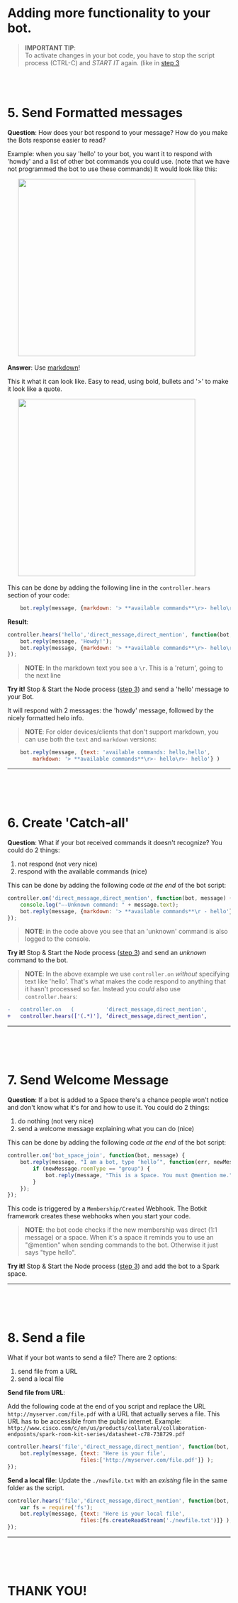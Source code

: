 # Adding more functionality to your bot. 

<TOC HERE>

> **IMPORTANT TIP**: <br />
> To activate changes in your bot code, you have to stop the script process (CTRL-C) and *START IT* again. (like in 
[step 3](https://github.com/DJF3/deleteme/blob/master/3.md#start-the-bot-code)  

<br />
<br />

# 5. Send Formatted messages 

**Question**: How does your bot respond to your message? How do you make the Bots response easier to read?

Example: when you say 'hello' to your bot, you want it to respond with 'howdy' and a list of other bot commands you could use. (note that we have not programmed the bot to use these commands)
It would look like this:

&nbsp;&nbsp;&nbsp;&nbsp;&nbsp;&nbsp;<img src="https://github.com/DJF3/deleteme/raw/master/assets/5.smarter-markdown-before.png" width="400">

**Answer**: Use [markdown](https://developer.ciscospark.com/formatting-messages.html)! 

This it what it can look like. Easy to read, using bold, bullets and '>' to make it look like a quote.

&nbsp;&nbsp;&nbsp;&nbsp;&nbsp;&nbsp;<img src="https://github.com/DJF3/deleteme/raw/master/assets/5.smarter-markdown-after.png" width="400">

This can be done by adding the following line in the ```controller.hears``` section of your code:
```javascript
    bot.reply(message, {markdown: '> **available commands**\r>- hello\r>- hello'} )
```

**Result**:

```javascript
controller.hears('hello','direct_message,direct_mention', function(bot, message) {
    bot.reply(message, 'Howdy!');
    bot.reply(message, {markdown: '> **available commands**\r>- hello\r>- hello'} )
});
```

> **NOTE**: In the markdown text you see a ```\r```. This is a 'return', going to the next line

**Try it!** 
Stop & Start the Node process ([step 3](https://github.com/DJF3/deleteme/blob/master/3.md#start-the-bot-code)) and send a 'hello' message to your Bot.

It will respond with 2 messages: the 'howdy' message, followed by the nicely formatted helo info.

> **NOTE**: For older devices/clients that don't support markdown, you can use both the ```text``` and ```markdown``` versions: 

```javascript
    bot.reply(message, {text: 'available commands: hello,hello', 
        markdown: '> **available commands**\r>- hello\r>- hello'} )
```
   
---
<br />
<br />
<br />


# 6. Create 'Catch-all'

**Question**: What if your bot received commands it doesn't recognize? You could do 2 things:
1. not respond (not very nice)
2. respond with the available commands (nice)

This can be done by adding the following code _at the end_ of the bot script:

```javascript
controller.on('direct_message,direct_mention', function(bot, message) {
    console.log("—-Unknown command: " + message.text);
    bot.reply(message, {markdown: '> **available commands**\r - hello'} )
});
```

> **NOTE**: in the code above you see that an 'unknown' command is also logged to the console.

**Try it!** 
Stop & Start the Node process ([step 3](https://github.com/DJF3/deleteme/blob/master/3.md#start-the-bot-code)) and send an *unknown* command to the bot.

> **NOTE**: In the above example we use ```controller.on``` *without* specifying text like 'hello'. That's what makes the code respond to anything that it hasn't processed so far. Instead you *could* also use ```controller.hears```:

```diff
-   controller.on   (          'direct_message,direct_mention',      
+   controller.hears(['(.*)'], ‘direct_message,direct_mention',
```

---
<br />
<br />
<br />

# 7. Send Welcome Message

**Question**: If a bot is added to a Space there's a chance people won't notice and don't know what it's for and how to use it. You could do 2 things:
1. do nothing (not very nice)
2. send a welcome message explaining what you can do (nice)

This can be done by adding the following code _at the end_ of the bot script:

```javascript
controller.on('bot_space_join', function(bot, message) {
    bot.reply(message, "I am a bot, type ‘hello’", function(err, newMessage) {
        if (newMessage.roomType == "group") {
            bot.reply(message, "This is a Space. You must @mention me.");
        }
	});
});
```

This code is triggered by a ```Membership/Created``` Webhook. The Botkit framework creates these webhooks when you start your code. 

> **NOTE**: the bot code checks if the new membership was direct (1:1 message) or a space. When it's a space it reminds you to use an "@mention" when sending commands to the bot. Otherwise it just says "type hello".

**Try it!** 
Stop & Start the Node process ([step 3](https://github.com/DJF3/deleteme/blob/master/3.md#start-the-bot-code)) and add the bot to a Spark space.

---
<br />
<br />
<br />

# 8. Send a file

What if your bot wants to send a file? There are 2 options:
1. send file from a URL
2. send a local file

**Send file from URL**:

Add the following code at the end of you script and replace the URL ```http://myserver.com/file.pdf``` with a URL that actually serves a file. This URL has to be accessible from the public internet. Example: ```http://www.cisco.com/c/en/us/products/collateral/collaboration-endpoints/spark-room-kit-series/datasheet-c78-738729.pdf``` 

```javascript
controller.hears('file','direct_message,direct_mention', function(bot, message) {
    bot.reply(message, {text: 'Here is your file', 
                       files:['http://myserver.com/file.pdf']} );
});
```


**Send a local file**:
Update the ```./newfile.txt``` with an *existing* file in the same folder as the script.

```javascript
controller.hears('file','direct_message,direct_mention', function(bot, message) {
    var fs = require('fs');
    bot.reply(message, {text: 'Here is your local file', 
                       files:[fs.createReadStream('./newfile.txt')]} );
});
```

---
<br />
<br />
<br />


# THANK YOU!


